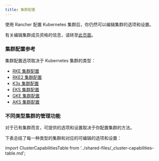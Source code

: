 ```yaml
---
title: 集群配置
---
```


使用 Rancher 配置 Kubernetes 集群后，你仍然可以编辑集群的选项和设置。

有关编辑集群成员资格的信息，请转至[此页面](../how-to-guides/new-user-guides/manage-clusters/access-clusters/add-users-to-clusters.md)。

### 集群配置参考

集群配置选项取决于 Kubernetes 集群的类型：

- [RKE 集群配置](../reference-guides/cluster-configuration/rancher-server-configuration/rke1-cluster-configuration.md)
- [RKE2 集群配置](../reference-guides/cluster-configuration/rancher-server-configuration/rke2-cluster-configuration.md)
- [K3s 集群配置](../reference-guides/cluster-configuration/rancher-server-configuration/k3s-cluster-configuration.md)
- [EKS 集群配置](../reference-guides/cluster-configuration/rancher-server-configuration/eks-cluster-configuration.md)
- [GKE 集群配置](gke-cluster-configuration.md)
- [AKS 集群配置](../reference-guides/cluster-configuration/rancher-server-configuration/aks-cluster-configuration.md)

### 不同类型集群的管理功能

对于已有集群而言，可提供的选项和设置取决于你配置集群的方法。

下表总结了每一种类型的集群和对应的可编辑的选项和设置：

import ClusterCapabilitiesTable from '../shared-files/_cluster-capabilities-table.md';

<ClusterCapabilitiesTable />

